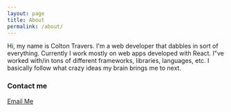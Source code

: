 ```yaml
---
layout: page
title: About
permalink: /about/
---
```


Hi, my name is Colton Travers. I'm a web developer that dabbles in sort of everything. Currently I work mostly on web apps developed with React. I"ve worked with/in tons of different frameworks, libraries, languages, etc. I basically follow what crazy ideas my brain brings me to next.

### Contact me

[Email Me](mailto:contactcolt@gmail.com)
